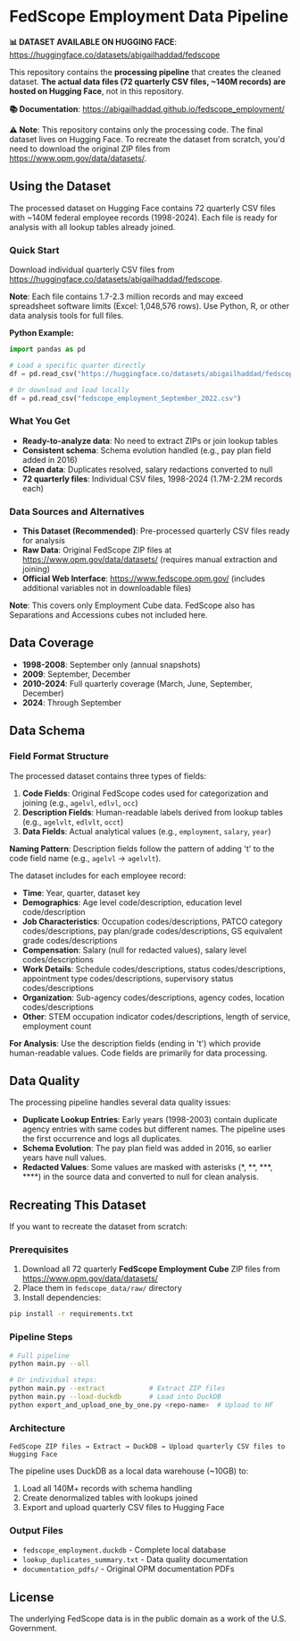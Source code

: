 # FedScope Employment Data Pipeline

**📊 DATASET AVAILABLE ON HUGGING FACE**: https://huggingface.co/datasets/abigailhaddad/fedscope

This repository contains the **processing pipeline** that creates the cleaned dataset. **The actual data files (72 quarterly CSV files, ~140M records) are hosted on Hugging Face**, not in this repository.

**📚 Documentation**: https://abigailhaddad.github.io/fedscope_employment/

**⚠️ Note**: This repository contains only the processing code. The final dataset lives on Hugging Face. To recreate the dataset from scratch, you'd need to download the original ZIP files from https://www.opm.gov/data/datasets/.

## Using the Dataset

The processed dataset on Hugging Face contains 72 quarterly CSV files with ~140M federal employee records (1998-2024). Each file is ready for analysis with all lookup tables already joined.

### Quick Start

Download individual quarterly CSV files from https://huggingface.co/datasets/abigailhaddad/fedscope. 

**Note**: Each file contains 1.7-2.3 million records and may exceed spreadsheet software limits (Excel: 1,048,576 rows). Use Python, R, or other data analysis tools for full files.

**Python Example:**
```python
import pandas as pd

# Load a specific quarter directly
df = pd.read_csv("https://huggingface.co/datasets/abigailhaddad/fedscope/resolve/main/fedscope_employment_September_2022.csv")

# Or download and load locally
df = pd.read_csv("fedscope_employment_September_2022.csv")
```

### What You Get

- **Ready-to-analyze data**: No need to extract ZIPs or join lookup tables
- **Consistent schema**: Schema evolution handled (e.g., pay plan field added in 2016) 
- **Clean data**: Duplicates resolved, salary redactions converted to null
- **72 quarterly files**: Individual CSV files, 1998-2024 (1.7M-2.2M records each)

### Data Sources and Alternatives

- **This Dataset (Recommended)**: Pre-processed quarterly CSV files ready for analysis
- **Raw Data**: Original FedScope ZIP files at https://www.opm.gov/data/datasets/ (requires manual extraction and joining)
- **Official Web Interface**: https://www.fedscope.opm.gov/ (includes additional variables not in downloadable files)

**Note**: This covers only Employment Cube data. FedScope also has Separations and Accessions cubes not included here.

## Data Coverage

- **1998-2008**: September only (annual snapshots)
- **2009**: September, December  
- **2010-2024**: Full quarterly coverage (March, June, September, December)
- **2024**: Through September

## Data Schema

### Field Format Structure

The processed dataset contains three types of fields:

1. **Code Fields**: Original FedScope codes used for categorization and joining (e.g., `agelvl`, `edlvl`, `occ`)
2. **Description Fields**: Human-readable labels derived from lookup tables (e.g., `agelvlt`, `edlvlt`, `occt`)
3. **Data Fields**: Actual analytical values (e.g., `employment`, `salary`, `year`)

**Naming Pattern**: Description fields follow the pattern of adding 't' to the code field name (e.g., `agelvl` → `agelvlt`).

The dataset includes for each employee record:

- **Time**: Year, quarter, dataset key
- **Demographics**: Age level code/description, education level code/description
- **Job Characteristics**: Occupation codes/descriptions, PATCO category codes/descriptions, pay plan/grade codes/descriptions, GS equivalent grade codes/descriptions
- **Compensation**: Salary (null for redacted values), salary level codes/descriptions
- **Work Details**: Schedule codes/descriptions, status codes/descriptions, appointment type codes/descriptions, supervisory status codes/descriptions
- **Organization**: Sub-agency codes/descriptions, agency codes, location codes/descriptions
- **Other**: STEM occupation indicator codes/descriptions, length of service, employment count

**For Analysis**: Use the description fields (ending in 't') which provide human-readable values. Code fields are primarily for data processing.

## Data Quality

The processing pipeline handles several data quality issues:

- **Duplicate Lookup Entries**: Early years (1998-2003) contain duplicate agency entries with same codes but different names. The pipeline uses the first occurrence and logs all duplicates.
- **Schema Evolution**: The pay plan field was added in 2016, so earlier years have null values.
- **Redacted Values**: Some values are masked with asterisks (*, **, ***, ****) in the source data and converted to null for clean analysis.

## Recreating This Dataset

If you want to recreate the dataset from scratch:

### Prerequisites
1. Download all 72 quarterly **FedScope Employment Cube** ZIP files from https://www.opm.gov/data/datasets/
2. Place them in `fedscope_data/raw/` directory
3. Install dependencies:
```bash
pip install -r requirements.txt
```

### Pipeline Steps
```bash
# Full pipeline
python main.py --all

# Or individual steps:
python main.py --extract           # Extract ZIP files
python main.py --load-duckdb       # Load into DuckDB
python export_and_upload_one_by_one.py <repo-name>  # Upload to HF
```

### Architecture
```
FedScope ZIP files → Extract → DuckDB → Upload quarterly CSV files to Hugging Face
```

The pipeline uses DuckDB as a local data warehouse (~10GB) to:
1. Load all 140M+ records with schema handling
2. Create denormalized tables with lookups joined
3. Export and upload quarterly CSV files to Hugging Face

### Output Files
- `fedscope_employment.duckdb` - Complete local database
- `lookup_duplicates_summary.txt` - Data quality documentation  
- `documentation_pdfs/` - Original OPM documentation PDFs

## License

The underlying FedScope data is in the public domain as a work of the U.S. Government.